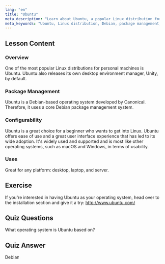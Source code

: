 ```yaml
---
lang: "en"
title: "Ubuntu"
meta_description: "Learn about Ubuntu, a popular Linux distribution for beginners. Discover its features, package management, and why it's great for desktop and server use."
meta_keywords: "Ubuntu, Linux distribution, Debian, package management, Linux beginner, Ubuntu tutorial, Linux guide"
---
```


## Lesson Content

### Overview

One of the most popular Linux distributions for personal machines is Ubuntu. Ubuntu also releases its own desktop environment manager, Unity, by default.

### Package Management

Ubuntu is a Debian-based operating system developed by Canonical. Therefore, it uses a core Debian package management system.

### Configurability

Ubuntu is a great choice for a beginner who wants to get into Linux. Ubuntu offers ease of use and a great user interface experience that has led to its wide adoption. It's widely used and supported and is most like other operating systems, such as macOS and Windows, in terms of usability.

### Uses

Great for any platform: desktop, laptop, and server.

## Exercise

If you're interested in having Ubuntu as your operating system, head over to the installation section and give it a try:
<http://www.ubuntu.com/>

## Quiz Questions

What operating system is Ubuntu based on?

## Quiz Answer

Debian
